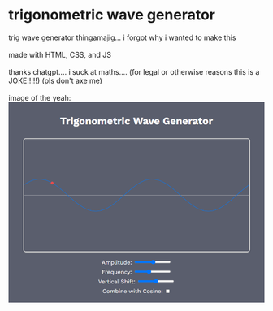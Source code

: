 # trigonometric wave generator

trig wave generator thingamajig... i forgot why i wanted to make this
</br>
</br>
made with HTML, CSS, and JS
</br>
</br>
thanks chatgpt.... i suck at maths.... (for legal or otherwise reasons this is a JOKE!!!!!) (pls don't axe me)
</br>
</br>
image of the yeah:
</br>
![image](./__project_image__/image.png)
